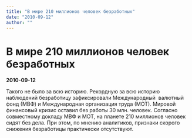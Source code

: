 ```yaml
---
title: "В мире 210 миллионов человек безработных"
date: "2010-09-12"
author: ""
---
```


# В мире 210 миллионов человек безработных

**2010-09-12** 

Такого не было за всю историю. Рекордную за всю историю наблюдений безработицу зафиксировали Международный  валютный фонд (МВФ) и Международная организация труда (МОТ). Мировой финансовый кризис оставил без работы 30 млн. человек. Согласно совместному докладу МВФ и МОТ, на планете 210 миллионов человек сидят без дела. При этом, по мнению аналитиков, признаки скорого снижения безработицы практически отсутствуют.